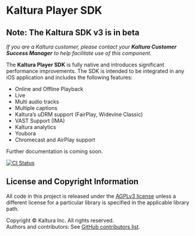 # Kaltura Player SDK
## Note: The Kaltura SDK v3 is in beta

*If you are a Kaltura customer, please contact your **Kaltura Customer Success Manager** to help facilitate use of this component.*

The **Kaltura Player SDK** is fully native and introduces significant performance improvements. The SDK is intended to be integrated in any iOS application and includes the following features:

* Online and Offline Playback
* Live
* Multi audio tracks
* Multiple captions
* Kaltura’s uDRM support (FairPlay, Widevine Classic)
* VAST Support (IMA)
* Kaltura analytics
* Youbora
* Chromecast and AirPlay support

Further documentation is coming soon.

[![CI Status](http://img.shields.io/travis/kaltura/playkit-ios.svg?style=flat)](https://travis-ci.org/kaltura/playkit-ios)

## License and Copyright Information
All code in this project is released under the [AGPLv3 license](http://www.gnu.org/licenses/agpl-3.0.html) unless a different license for a particular library is specified in the applicable library path.   

Copyright © Kaltura Inc. All rights reserved.   
Authors and contributors: See [GitHub contributors list](https://github.com/kaltura/playkit-ios/graphs/contributors).  
